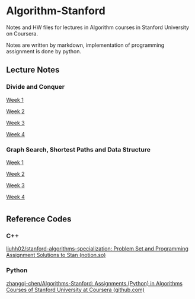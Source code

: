 # Algorithm-Stanford

Notes and HW files for lectures in Algorithm courses in Stanford University on Coursera.

Notes are written by markdown, implementation of programming assignment is done by python.

## Lecture Notes

### Divide and Conquer

[Week 1]()

[Week 2]()

[Week 3]()

[Week 4]()

### Graph Search, Shortest Paths and Data Structure

[Week 1]()

[Week 2]()

[Week 3]()

[Week 4]()

# 







## Reference Codes

### C++

[liuhh02/stanford-algorithms-specialization: Problem Set and Programming Assignment Solutions to Stan (notion.so)](https://www.notion.so/liuhh02-stanford-algorithms-specialization-Problem-Set-and-Programming-Assignment-Solutions-to-Stan-ba31ae9b56e34dccaa03af073fe33233)

### Python

[zhangqi-chen/Algorithms-Stanford: Assignments (Python) in Algorithms Courses of Stanford University at Coursera (github.com)](https://github.com/zhangqi-chen/Algorithms-Stanford)
